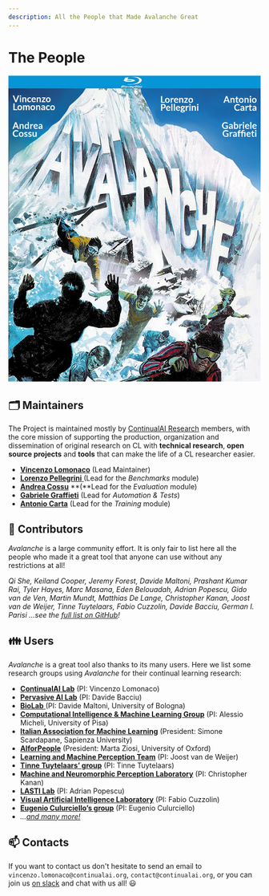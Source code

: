 ```yaml
---
description: All the People that Made Avalanche Great
---
```


# The People

![Coming soon to your computers screens! &#x1F602;](../.gitbook/assets/avalanche_maintaners.jpg)

## 🗂️ Maintainers

The Project is maintained mostly by [ContinualAI Research](https://www.continualai.org/research) members, with the core mission of supporting the production, organization and dissemination of original research on CL with **technical research**, **open source projects** and **tools** that can make the life of a CL researcher easier.

* [**Vincenzo Lomonaco**](https://www.vincenzolomonaco.com/) \(Lead Maintainer\)
* [**Lorenzo Pellegrini** ](https://www.unibo.it/sitoweb/l.pellegrini)\(Lead for the _Benchmarks_ module\)
* [**Andrea Cossu**](https://andreacossu.github.io/) **\(**Lead for the _Evaluation_ module\)
* [**Gabriele Graffieti**](https://www.unibo.it/sitoweb/gabriele.graffieti/en) \(Lead for _Automation & Tests_\)
* [**Antonio Carta**](http://pages.di.unipi.it/carta/) \(Lead for the _Training_ module\)

## 🔨 Contributors

_Avalanche_ is a large community effort. It is only fair to list here all the people who made it a great tool that anyone can use without any restrictions at all!

_Qi She, Keiland Cooper, Jeremy Forest, Davide Maltoni, Prashant Kumar Rai, Tyler Hayes, Marc Masana, Eden Belouadah, Adrian Popescu, Gido van de Ven, Martin Mundt, Matthias De Lange, Christopher Kanan, Joost van de Weijer, Tinne Tuytelaars, Fabio Cuzzolin, Davide Bacciu, German I. Parisi_ _...see the_ [_full list on GitHub_](https://github.com/ContinualAI/avalanche/graphs/contributors)_!_

## 👪 Users

_Avalanche_ is a great tool also thanks to its many users. Here we list some research groups using _Avalanche_ for their continual learning research:

* [**ContinualAI Lab**](https://www.continualai.org/lab/) \(PI: Vincenzo Lomonaco\)
* [**Pervasive AI Lab**](http://pai.di.unipi.it/) \(PI: Davide Bacciu\)
* [**BioLab** ](http://biolab.csr.unibo.it/home.asp)\(PI: Davide Maltoni, University of Bologna\)
* [**Computational Intelligence & Machine Learning Group**](http://ciml.di.unipi.it/index.html) \(PI: Alessio Micheli, University of Pisa\)
* [**Italian Association for Machine Learning**](https://iaml.it/) \(President: Simone Scardapane,  Sapienza University\)
* [**AIforPeople**](https://www.aiforpeople.org/) \(President: Marta Ziosi, University of Oxford\)
* [**Learning and Machine Perception Team**](http://www.cvc.uab.es/lamp/) \(PI: Joost van de Weijer\)
* [**Tinne Tuytelaars’ group**](https://homes.esat.kuleuven.be/~tuytelaa/) \(PI: Tinne Tuytelaars\)
* [**Machine and Neuromorphic Perception Laboratory**](http://klab.cis.rit.edu/) \(PI: Christopher Kanan\)
* [**LASTI Lab**](https://kalisteo.cea.fr/index.php/textual-and-visual-semantic/) \(PI: Adrian Popescu\)
* [**Visual Artificial Intelligence Laboratory**](https://cms.brookes.ac.uk/staff/FabioCuzzolin) \(PI: Fabio Cuzzolin\)
* [**Eugenio Culurciello’s group**](https://scholar.google.com/citations?user=SeGmqkIAAAAJ&hl=en) \(PI: Eugenio Culurciello\)
* _..._[_and many more!_ ](https://www.continualai.org/research)

## 📫 Contacts

If you want to contact us don't hesitate to send an email to `vincenzo.lomonaco@continualai.org`, `contact@continualai.org`, or you can join us [on slack](https://join.slack.com/t/continualai/shared_invite/enQtNjQxNDYwMzkxNzk0LTBhYjg2MjM0YTM2OWRkNDYzOGE0ZTIzNDQ0ZGMzNDE3ZGUxNTZmNmM1YzJiYzgwMTkyZDQxYTlkMTI3NzZkNjU) and chat with us all! 😃

